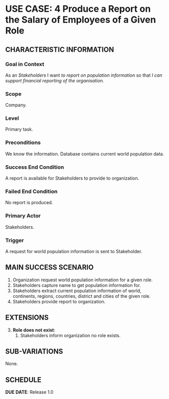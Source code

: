 # USE CASE: 4 Produce a Report on the Salary of Employees of a Given Role

## CHARACTERISTIC INFORMATION

### Goal in Context

As an *Stakeholders* I want *to report on population information* so that *I can support financial reporting of the organisation.*

### Scope

Company.

### Level

Primary task.

### Preconditions

We know the information. Database contains current world population data.

### Success End Condition

A report is available for Stakeholders to provide to organization.

### Failed End Condition

No report is produced.

### Primary Actor

Stakeholders.

### Trigger

A request for world population information is sent to Stakeholder.

## MAIN SUCCESS SCENARIO

1. Organization request world population information for a given role.
2. Stakeholders capture name to get population information for.
3. Stakeholders extract current population information of world, continents, regions, countries, district and cities of the given role.
4. Stakeholders provide report to organization.

## EXTENSIONS

3. **Role does not exist**:
    1. Stakeholders inform organization no role exists.

## SUB-VARIATIONS

None.

## SCHEDULE

**DUE DATE**: Release 1.0
